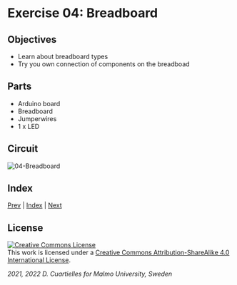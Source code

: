 
# Exercise 04: Breadboard

## Objectives

* Learn about breadboard types
* Try you own connection of components on the breadboad

## Parts

* Arduino board
* Breadboard
* Jumperwires
* 1 x LED

## Circuit

![04-Breadboard](https://upload.wikimedia.org/wikipedia/commons/1/19/Electronics-White-Breadboard.jpg)

## Index

[Prev](../03-Introduction_to_prototyping/03-Introduction_to_prototyping.md) |  [Index](../course_index.md) |  [Next](../05-Jumperwires/05-Jumperwires.md)

## License

<a rel="license" href="http://creativecommons.org/licenses/by-sa/4.0/"><img alt="Creative Commons License" style="border-width:0" src="https://i.creativecommons.org/l/by-sa/4.0/80x15.png" /></a><br />This work is licensed under a <a rel="license" href="http://creativecommons.org/licenses/by-sa/4.0/">Creative Commons Attribution-ShareAlike 4.0 International License</a>.

*2021, 2022 D. Cuartielles for Malmo University, Sweden*


